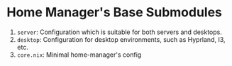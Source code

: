 # Home Manager's Base Submodules

1. `server`: Configuration which is suitable for both servers and desktops.
1. `desktop`: Configuration for desktop environments, such as Hyprland, I3, etc.
1. `core.nix`: Minimal home-manager's config

